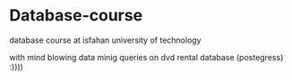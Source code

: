 # Database-course
database course at isfahan university of technology

with mind blowing data minig queries on dvd rental database (postegress) :))))
